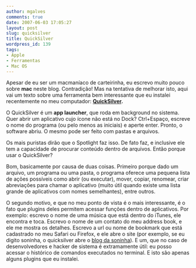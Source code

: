```yaml
---
author: mgalves
comments: true
date: 2007-06-03 17:05:27
layout: post
slug: quicksilver
title: QuickSilver
wordpress_id: 139
tags:
- Apple
- Ferramentas
- Mac OS
---
```


Apesar de eu ser um macmaníaco de carteirinha, eu escrevo muito pouco sobre **mac** neste blog. Contradição! Mas na tentativa de melhorar isto, aqui vai um texto sobre uma ferramenta bem interessante que eu instalei recentemente no meu computador: **[QuickSilver](http://quicksilver.blacktree.com/).**

O QuickSilver é um **app launcher**, que roda em background no sistema. Quer abrir um aplicativo cujo ícone não está no Dock? Ctrl+Espaço, escreve o nome do programa (ou pelo menos as iniciais) e aperte enter. Pronto, o software abriu. O mesmo pode ser feito com pastas e arquivos.

Os mais puristas dirão que o Spotlight faz isso. De fato faz, e inclusive ele tem a capacidade de procurar conteúdo dentro de arquivos. Então porque usar o QuickSilver?

Bom, basicamente por causa de duas coisas. Primeiro porque dado um arquivo, um programa ou uma pasta, o programa oferece uma pequena lista de ações possíveis como abrir (ou executar), mover, copiar, renomear, criar abreviações para chamar o aplicativo (muito útil quando existe uma lista grande de aplicativos com nomes semelhantes), entre outros.

O segundo motivo, e que no meu ponto de vista é o mais interessante, é o fato que plugins deles permitem acessar funções dentro de aplicativos. Por exemplo: escrevo o nome de uma música que está dentro do iTunes, ele encontra e toca. Escrevo o nome de um contato do meu address book, e ele me mostra os detalhes. Escrevo a url ou nome de bookmark que está cadastrado no meu Safari ou Firefox, e ele abre o site (por exemplo, se eu digito soninha, o quicksilver abre o  [blog da soninha](http://blogdasoninha.folha.blog.uol.com.br/)).  E um, que no caso de desenvolvedores e hacker de sistema é extramamente útil: eu posso acessar o histórico de comandos executados no terminal. E isto são apenas alguns plugins que eu instalei.
